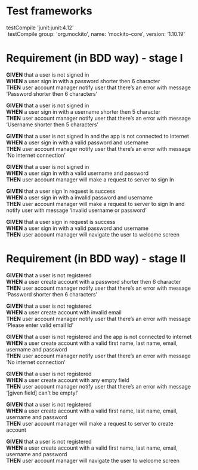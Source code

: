 # Test frameworks
testCompile 'junit:junit:4.12'<br/>
 testCompile group: 'org.mockito', name: 'mockito-core', version: ‘1.10.19'

# Requirement (in BDD way) - stage I

**GIVEN** that a user is not signed in<br/>
**WHEN** a user sign in with a password shorter then 6 character<br/>
**THEN** user account manager notify user that there’s an error with message ‘Password shorter then 6 characters’

**GIVEN** that a user is not signed in <br/>
**WHEN** a user sign in with a username shorter then 5 character <br/>
**THEN** user account manager notify user that there’s an error with message ‘Username shorter then 5 characters’

**GIVEN** that a user is not signed in and the app is not connected to internet <br/>
**WHEN** a user sign in with a valid password and username<br/>
**THEN** user account manager notify user that there’s an error with message ‘No internet connection’

**GIVEN** that a user is not signed in <br/>
**WHEN** a user sign in with a valid username and password <br/>
**THEN** user account manager will make a request to server to sign In

**GIVEN** that a user sign in request is success <br/>
**WHEN** a user sign in with a invalid password and username <br/>
**THEN** user account manager will make a request to server to sign In and notify user with message ‘Invalid username or password’

**GIVEN** that a user sign in request is success <br/>
**WHEN** a user sign in with a valid password and username <br/>
**THEN** user account manager will navigate the user to welcome screen

# Requirement (in BDD way) - stage II

**GIVEN** that a user is not registered <br/>
**WHEN** a user create account with a password shorter then 6 character <br/>
**THEN** user account manager notify user that there’s an error with message ‘Password shorter then 6 characters’

**GIVEN** that a user is not registered <br/>
**WHEN** a user create account with invalid email <br/>
**THEN** user account manager notify user that there’s an error with message ‘Please enter valid email Id’

**GIVEN** that a user is not registered and the app is not connected to internet <br/>
**WHEN** a user create account with a valid first name, last name, email, username and password <br/>
**THEN** user account manager notify user that there’s an error with message ‘No internet connection’

**GIVEN** that a user is not registered <br/>
**WHEN** a user create account with any empty field <br/>
**THEN** user account manager notify user that there’s an error with message ‘[given field] can't be empty!’

**GIVEN** that a user is not registered <br/>
**WHEN** a user create account with a valid first name, last name, email, username and password <br/>
**THEN** user account manager will make a request to server to create account

**GIVEN** that a user is not registered <br/>
**WHEN** a user create account with a valid first name, last name, email, username and password <br/>
**THEN** user account manager will navigate the user to welcome screen

